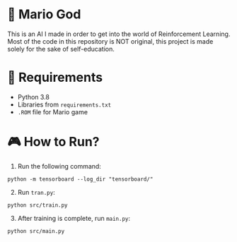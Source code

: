 # 🤖 Mario God
This is an AI I made in order to get into the world of Reinforcement Learning. Most of the code in this repository is NOT original, this project is made solely for the sake of self-education.

# 📜 Requirements
- Python 3.8
- Libraries from `requirements.txt`
- `.ROM` file for Mario game

# 🎮️ How to Run?
1. Run the following command:
```
python -m tensorboard --log_dir "tensorboard/" 
```
2. Run `tran.py`:
```
python src/train.py
```
3. After training is complete, run `main.py`:
```
python src/main.py
```